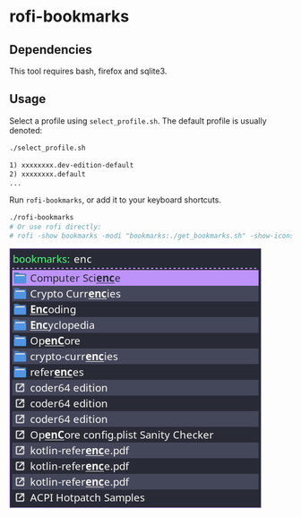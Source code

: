 # rofi-bookmarks

## Dependencies
This tool requires bash, firefox and sqlite3.

## Usage
Select a profile using `select_profile.sh`. The default profile is usually denoted:
```sh
./select_profile.sh
```
```
1) xxxxxxxx.dev-edition-default
2) xxxxxxxx.default
...
```

Run `rofi-bookmarks`, or add it to your keyboard shortcuts.
```sh
./rofi-bookmarks
# Or use rofi directly:
# rofi -show bookmarks -modi "bookmarks:./get_bookmarks.sh" -show-icons
```

![Screenshot](screenshot.png)
